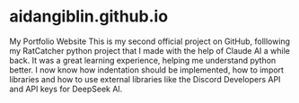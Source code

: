 # aidangiblin.github.io
My Portfolio Website
This is my second official project on GitHub, folllowing my RatCatcher python project that I made with the help of Claude AI a while back. It was a great learning experience, helping me understand python better. I now know how indentation should be implemented, how to import libraries and how to use external libraries like the Discord Developers API and API keys for DeepSeek AI.
